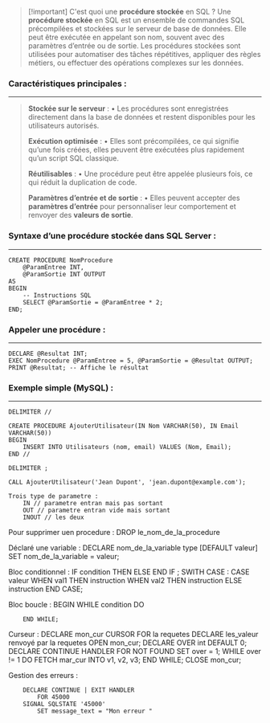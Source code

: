 

> [!important] C'est quoi une **procédure stockée** en SQL ?
> Une **procédure stockée** en SQL est un ensemble de commandes SQL précompilées et stockées sur le serveur de base de données. Elle peut être exécutée en appelant son nom, souvent avec des paramètres d’entrée ou de sortie. Les procédures stockées sont utilisées pour automatiser des tâches répétitives, appliquer des règles métiers, ou effectuer des opérations complexes sur les données.

### **Caractéristiques principales :**

---
> **Stockée sur le serveur** :
> 	• Les procédures sont enregistrées directement dans la base de données et restent   disponibles pour les utilisateurs autorisés.
> 
> **Exécution optimisée** :
> 	• Elles sont précompilées, ce qui signifie qu’une fois créées, elles peuvent être exécutées plus rapidement qu’un script SQL classique.
> 
> **Réutilisables** :
> 	• Une procédure peut être appelée plusieurs fois, ce qui réduit la duplication de code.
> 	
> **Paramètres d’entrée et de sortie** :
> 	• Elles peuvent accepter des **paramètres d’entrée** pour personnaliser leur comportement et renvoyer des **valeurs de sortie**.


### **Syntaxe d’une procédure stockée dans SQL Server :**

---
```
CREATE PROCEDURE NomProcedure
    @ParamEntree INT,
    @ParamSortie INT OUTPUT
AS
BEGIN
    -- Instructions SQL
    SELECT @ParamSortie = @ParamEntree * 2;
END;
```


### **Appeler une procédure :**

---
```
DECLARE @Resultat INT;
EXEC NomProcedure @ParamEntree = 5, @ParamSortie = @Resultat OUTPUT;
PRINT @Resultat; -- Affiche le résultat
```


### **Exemple simple (MySQL) :**

---
```
DELIMITER //

CREATE PROCEDURE AjouterUtilisateur(IN Nom VARCHAR(50), IN Email VARCHAR(50))
BEGIN
    INSERT INTO Utilisateurs (nom, email) VALUES (Nom, Email);
END //

DELIMITER ;
```

```
CALL AjouterUtilisateur('Jean Dupont', 'jean.dupont@example.com');
```



	Trois type de parametre :
		IN // parametre entran mais pas sortant
		OUT // parametre entran vide mais sortant
		INOUT // les deux 


Pour supprimer uen procedure : 
	DROP le_nom_de_la_procedure 

Déclaré une variable :
	DECLARE nom_de_la_variable type [DEFAULT valeur]
	SET nom_de_la_variable = valeur;

Bloc conditionnel : 
	IF condition THEN 
		ELSE 
	END IF ; 
SWITH CASE :
	CASE valeur
		WHEN val1 THEN instruction
		WHEN val2 THEN instruction
		ELSE instruction
	END CASE;


Bloc boucle :
	BEGIN 
		WHILE condition DO
			
		END WHILE;


Curseur :
	DECLARE mon_cur CURSOR
		FOR la requetes 
			DECLARE les_valeur renvoyé par la requetes
			OPEN mon_cur;
				DECLARE OVER int DEFAULT 0;
				DECLARE CONTINUE HANDLER FOR NOT FOUND SET over = 1;
				WHILE over != 1 DO
					FETCH mar_cur INTO v1, v2, v3;
				END WHILE;
				CLOSE mon_cur;

Gestion des erreurs : 

	
		DECLARE CONTINUE | EXIT HANDLER 
			FOR 45000
		SIGNAL SQLSTATE '45000'
			SET message_text = "Mon erreur "
